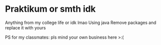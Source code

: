 # Praktikum or smth idk
Anything from my college life or idk lmao
Using java
Remove packages and replace it with yours

PS for my classmates: pls mind your own business here >:(

